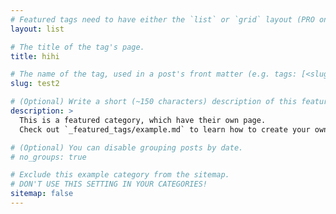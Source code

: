 ```yaml
---
# Featured tags need to have either the `list` or `grid` layout (PRO only).
layout: list

# The title of the tag's page.
title: hihi

# The name of the tag, used in a post's front matter (e.g. tags: [<slug>]).
slug: test2

# (Optional) Write a short (~150 characters) description of this featured tag.
description: >
  This is a featured category, which have their own page.
  Check out `_featured_tags/example.md` to learn how to create your own.

# (Optional) You can disable grouping posts by date.
# no_groups: true

# Exclude this example category from the sitemap.
# DON'T USE THIS SETTING IN YOUR CATEGORIES!
sitemap: false
---
```

